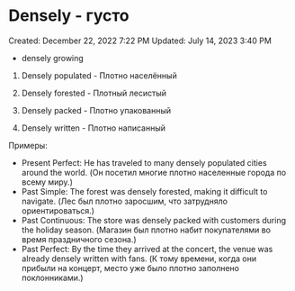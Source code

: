 # Densely - густо

Created: December 22, 2022 7:22 PM
Updated: July 14, 2023 3:40 PM

- densely growing

1. Densely populated - Плотно населённый

2. Densely forested - Плотный лесистый

3. Densely packed - Плотно упакованный

4. Densely written - Плотно написанный

Примеры:

- Present Perfect: He has traveled to many densely populated cities around the world. (Он посетил многие плотно населенные города по всему миру.)
- Past Simple: The forest was densely forested, making it difficult to navigate. (Лес был плотно заросшим, что затрудняло ориентироваться.)
- Past Continuous: The store was densely packed with customers during the holiday season. (Магазин был плотно набит покупателями во время праздничного сезона.)
- Past Perfect: By the time they arrived at the concert, the venue was already densely written with fans. (К тому времени, когда они прибыли на концерт, место уже было плотно заполнено поклонниками.)